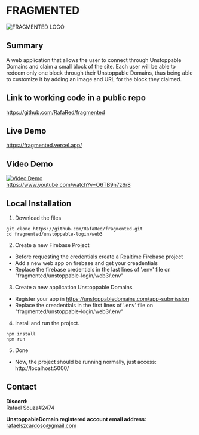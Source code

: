 # FRAGMENTED
![FRAGMENTED LOGO](https://i.imgur.com/VOSY4MN.png)
## Summary
A web application that allows the user to connect through Unstoppable Domains and claim a small block of the site. Each user will be able to redeem only one block through their Unstoppable Domains, thus being able to customize it by adding an image and URL for the block they claimed.
    
## Link to working code in a public repo
https://github.com/RafaRed/fragmented  

## Live Demo
https://fragmented.vercel.app/  

## Video Demo
[![Video Demo](http://img.youtube.com/vi/O6TB9n7z6r8/0.jpg)](http://www.youtube.com/watch?v=O6TB9n7z6r8)  
https://www.youtube.com/watch?v=O6TB9n7z6r8  

## Local Installation  
1. Download the files
```
git clone https://github.com/RafaRed/fragmented.git
cd fragmented/unstoppable-login/web3
```
2. Create a new Firebase Project  
- Before requesting the credentials create a Realtime Firebase project  
- Add a new web app on firebase and get your creadentials  
- Replace the firebase credentials in the last lines of '.env' file on "fragmented/unstoppable-login/web3/.env"  

3. Create a new application Unstoppable Domains  
- Register your app in https://unstoppabledomains.com/app-submission
- Replace the creadentials in the first lines of '.env' file on "fragmented/unstoppable-login/web3/.env"  

4. Install and run the project.
```  
npm install
npm run
```  
5. Done
- Now, the project should be running normally, just access: http://localhost:5000/  

## Contact
**Discord:**  
Rafael Souza#2474  

**UnstoppableDomain registered account email address:**  
rafaelszcardoso@gmail.com  

